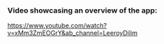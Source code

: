 ### Video showcasing an overview of the app:
https://www.youtube.com/watch?v=xMm3ZmEOGrY&ab_channel=LeeroyDilim
